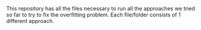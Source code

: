 This repository has all the files necessary to run all the approaches we tried so far to try to fix the overfitting problem.
Each file/folder consists of 1 different approach.
